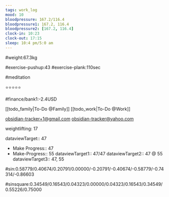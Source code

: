 ```yaml
---
tags: work_log
mood: 10
bloodpressure: 167.2/116.4
bloodpressure1: 167.2, 116.4
bloodpressure2: [167.2, 116.4]
clock-in: 10:23
clock-out: 17:15
sleep: 10:4 pm/5:0 am
---
```


#weight:67.3kg

#exercise-pushup:43
#exercise-plank:110sec

#meditation

⭐⭐⭐⭐⭐


#finance/bank1:-2.4USD

[[todo_family|To-Do @Family]]
[[todo_work|To-Do @Work]]

obsidian-tracker+1@gmail.com
obsidian-tracker@yahoo.com

weightlifting: 17

dataviewTarget:: 47
- Make Progress:: 47
- Make-Progress:: 55
dataviewTarget1:: 47/47
dataviewTarget2:: 47 @ 55
dataviewTarget3:: 47, 55

#sin:0.58779/0.40674/0.20791/0.00000/-0.20791/-0.40674/-0.58779/-0.74314/-0.86603

#sinsquare:0.34549/0.16543/0.04323/0.00000/0.04323/0.16543/0.34549/0.55226/0.75000

